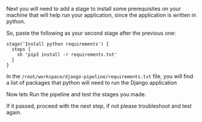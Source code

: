 Next you will need to add a stage to install some prerequisites on your machine that will help run your application, since the application is written in python.

So, paste the following as your second stage after the previous one:


```
stage('Install python requirements') {
  steps {
    sh 'pip3 install -r requirements.txt'
  }
}
```		
In the `/root/workspace/django-pipeline/requirements.txt`  file, you will find a list of packages that python will need to run the Django application

Now lets Run the pipeline and test the stages you made.

If it passed, proceed with the next step, if not please troubleshoot and test again.
